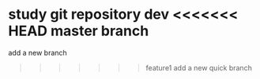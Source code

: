 study git repository
dev
<<<<<<< HEAD
master branch
=======
add a new branch
>>>>>>> feature1
add a new quick branch